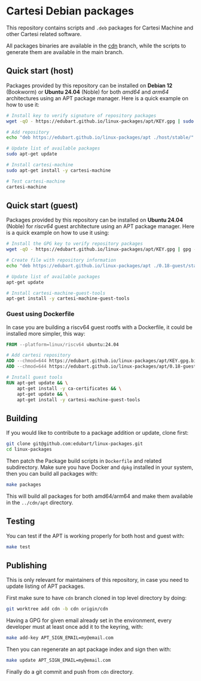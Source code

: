 # Cartesi Debian packages

This repository contains scripts and `.deb` packages for Cartesi Machine and other Cartesi related software.

All packages binaries are available in the [cdn](https://github.com/edubart/linux-packages/tree/cdn) branch,
while the scripts to generate them are available in the main branch.

## Quick start (host)

Packages provided by this repository can be installed on **Debian 12** (Bookworm) or **Ubuntu 24.04** (Noble) for both *amd64* and *arm64* architectures using an APT package manager.
Here is a quick example on how to use it:

```sh
# Install key to verify signature of repository packages
wget -qO - https://edubart.github.io/linux-packages/apt/KEY.gpg | sudo gpg --dearmor -o /etc/apt/trusted.gpg.d/cartesi-archive-keyring.gpg

# Add repository
echo "deb https://edubart.github.io/linux-packages/apt ./host/stable/" | sudo tee /etc/apt/sources.list.d/cartesi-host.list

# Update list of available packages
sudo apt-get update

# Install cartesi-machine
sudo apt-get install -y cartesi-machine

# Test cartesi-machine
cartesi-machine
```

## Quick start (guest)

Packages provided by this repository can be installed on **Ubuntu 24.04** (Noble) for *riscv64* guest architecture using an APT package manager.
Here is a quick example on how to use it using:

```sh
# Install the GPG key to verify repository packages
wget -qO - https://edubart.github.io/linux-packages/apt/KEY.gpg | gpg --dearmor -o /etc/apt/trusted.gpg.d/cartesi-archive-keyring.gpg

# Create file with repository information
echo "deb https://edubart.github.io/linux-packages/apt ./0.18-guest/stable/" | tee /etc/apt/sources.list.d/cartesi-guest.list

# Update list of available packages
apt-get update

# Install cartesi-machine-guest-tools
apt-get install -y cartesi-machine-guest-tools
```

### Guest using Dockerfile

In case you are building a riscv64 guest rootfs with a Dockerfile, it could be installed more simpler, this way:

```Dockerfile
FROM --platform=linux/riscv64 ubuntu:24.04

# Add cartesi repository
ADD --chmod=644 https://edubart.github.io/linux-packages/apt/KEY.gpg.bin /etc/apt/trusted.gpg.d/cartesi-archive-keyring.gpg
ADD --chmod=644 https://edubart.github.io/linux-packages/apt/0.18-guest/stable/sources.list /etc/apt/sources.list.d/cartesi-guest.list

# Install guest tools
RUN apt-get update && \
    apt-get install -y ca-certificates && \
    apt-get update && \
    apt-get install -y cartesi-machine-guest-tools
```

## Building

If you would like to contribute to a package addition or update, clone first:

```sh
git clone git@github.com:edubart/linux-packages.git
cd linux-packages
```

Then patch the Package build scripts in `Dockerfile` and related subdirectory.
Make sure you have Docker and `dpkg` installed in your system, then you can build all packages with:

```sh
make packages
```

This will build all packages for both amd64/arm64 and make them available in the `../cdn/apt` directory.

## Testing

You can test if the APT is working properly for both host and guest with:

```sh
make test
```

## Publishing

This is only relevant for maintainers of this repository,
in case you need to update listing of APT packages.

First make sure to have `cdn` branch cloned in top level directory by doing:

```sh
git worktree add cdn -b cdn origin/cdn
```

Having a GPG for given email already set in the environment,
every developer must at least once add it to the keyring, with:

```sh
make add-key APT_SIGN_EMAIL=my@email.com
```

Then you can regenerate an apt package index and sign then with:

```sh
make update APT_SIGN_EMAIL=my@email.com
```

Finally do a git commit and push from `cdn` directory.
